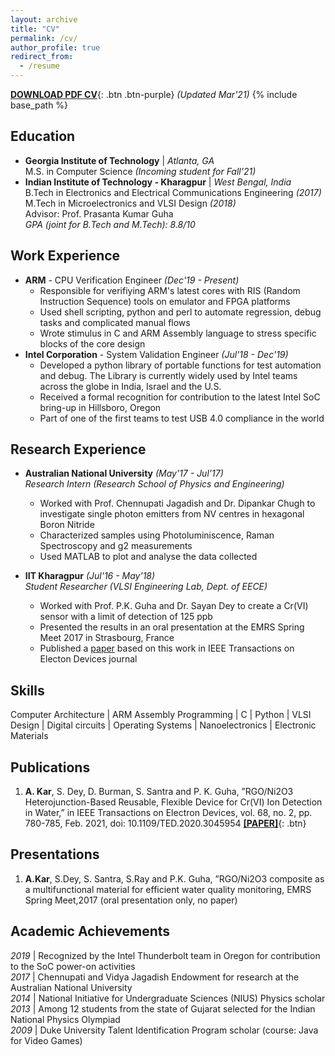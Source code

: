 ```yaml
---
layout: archive
title: "CV"
permalink: /cv/
author_profile: true
redirect_from:
  - /resume
---
```


[**DOWNLOAD PDF CV**](https://anuragkar09.github.io/files/anurag_resume.pdf){: .btn .btn-purple} _(Updated Mar'21)_
{% include base_path %}

Education
---------
* **Georgia Institute of Technology**  \| _Atlanta, GA_  
	M.S. in Computer Science _(Incoming student for Fall'21)_
* **Indian Institute of Technology - Kharagpur** \| _West Bengal, India_  
	B.Tech in Electronics and Electrical Communications Engineering _(2017)_  
	M.Tech in Microelectronics and VLSI Design _(2018)_  
	Advisor: Prof. Prasanta Kumar Guha  
	_GPA (joint for B.Tech and M.Tech): 8.8/10_    

Work Experience
----------------
* **ARM** - CPU Verification Engineer _(Dec'19 - Present)_
	* Responsible for verifiying ARM's latest cores with RIS (Random Instruction Sequence) tools on emulator and FPGA platforms
	* Used shell scripting, python and perl to automate regression, debug tasks and complicated manual flows
	* Wrote stimulus in C and ARM Assembly language to stress specific blocks of the core design
* **Intel Corporation** - System Validation Engineer _(Jul'18 - Dec'19)_
	* Developed a python library of portable functions for test automation and debug. The Library is currently widely used by Intel teams across the globe in India, Israel and the U.S.
	* Received a formal recognition for contribution to the latest Intel SoC bring-up in Hillsboro, Oregon
	* Part of one of the first teams to test USB 4.0 compliance in the world


Research Experience
------------------
* **Australian National University**  _(May'17 - Jul'17)_  
	_Research Intern (Research School of Physics and Engineering)_  
	* Worked with Prof. Chennupati Jagadish and Dr. Dipankar Chugh to investigate single photon emitters from NV centres in hexagonal Boron Nitride
	* Characterized samples using Photoluminiscence, Raman Spectroscopy and g2 measurements
	* Used MATLAB to plot and analyse the data collected 

* **IIT Kharagpur** _(Jul'16 - May'18)_      
	_Student Researcher (VLSI Engineering Lab, Dept. of EECE)_   
	* Worked with Prof. P.K. Guha and Dr. Sayan Dey to create a Cr(VI) sensor with a limit of detection of 125 ppb
	* Presented the results in an oral presentation at the EMRS Spring Meet 2017 in Strasbourg, France
	* Published a [paper](https://ieeexplore.ieee.org/document/9316254) based on this work in IEEE Transactions on Electon Devices journal


Skills
-------
Computer Architecture \| ARM Assembly Programming \| C \| Python \| VLSI Design \| Digital circuits \| Operating Systems \| Nanoelectronics \| Electronic Materials

Publications
-------------

1. **A. Kar**, S. Dey, D. Burman, S. Santra and P. K. Guha, ”RGO/Ni2O3 Heterojunction-Based Reusable, Flexible Device for Cr(VI) Ion Detection in Water,” in IEEE Transactions on Electron Devices, vol. 68, no. 2, pp. 780-785, Feb. 2021, doi: 10.1109/TED.2020.3045954 [**\[PAPER\]**](https://ieeexplore.ieee.org/document/9316254){: .btn}

Presentations
-------------
1. **A.Kar**, S.Dey, S. Santra, S.Ray and P.K. Guha, ”RGO/Ni2O3 composite as a multifunctional material for efficient water quality monitoring, EMRS Spring Meet,2017 (oral presentation only, no paper)

Academic Achievements
---------------------
_2019_ \| Recognized by the Intel Thunderbolt team in Oregon for contribution to the SoC power-on activities   
_2017_ \| Chennupati and Vidya Jagadish Endowment for research at the Australian National University   
_2014_ \| National Initiative for Undergraduate Sciences (NIUS) Physics scholar   
_2013_ \| Among 12 students from the state of Gujarat selected for the Indian National Physics Olympiad   
_2009_ \| Duke University Talent Identification Program scholar (course: Java for Video Games)   


<!---
 <ul>{% for post in site.publications %}
    {% include archive-single-cv.html %}
  {% endfor %}</ul>
  
Talks
--------
  <ul>{% for post in site.talks %}
    {% include archive-single-talk-cv.html %}
  {% endfor %}</ul>
  
Teaching
----------
  <ul>{% for post in site.teaching %}
    {% include archive-single-cv.html %}
  {% endfor %}</ul>
  
Service and leadership
-------------
* Currently signed in to 43 different slack teams

-->
